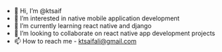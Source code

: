 - 👋 Hi, I’m @ktsaif
- 👀 I’m interested in native mobile application development
- 🌱 I’m currently learning react native and django
- 💞️ I’m looking to collaborate on react native app development projects
- 📫 How to reach me - ktsaifali@gmail.com

<!---
ktsaif/ktsaif is a ✨ special ✨ repository because its `README.md` (this file) appears on your GitHub profile.
You can click the Preview link to take a look at your changes.
--->
